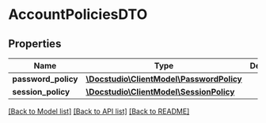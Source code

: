 # AccountPoliciesDTO

## Properties
Name | Type | Description | Notes
------------ | ------------- | ------------- | -------------
**password_policy** | [**\Docstudio\ClientModel\PasswordPolicy**](PasswordPolicy.md) |  | [optional] 
**session_policy** | [**\Docstudio\ClientModel\SessionPolicy**](SessionPolicy.md) |  | [optional] 

[[Back to Model list]](../../README.md#documentation-for-models) [[Back to API list]](../../README.md#documentation-for-api-endpoints) [[Back to README]](../../README.md)


